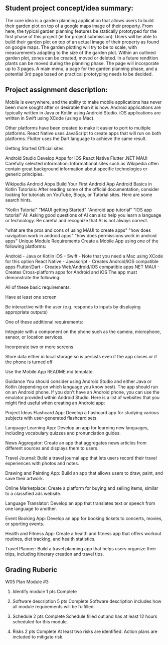 
## Student project concept/idea summary:

The core idea is a garden planning application that allows users to build their garden plot on top of a google maps image of their property.  From here, the typical garden planning features be statically prototyped for the first phase of this project (ie for project submission). Users will be able to build their garden plot on top of an actual image of their property as found on google maps.  The garden plotting will try to be to scale, with measurements adapting to the size of the garden plot.  Within an outlined garden plot, zones can be created, moved or deleted. In a future rendition plants can be moved during the planning phase.  The page will incorporate up to 3 pages.  A main menu, a page for the garden planning phase, and a potential 3rd page based on practical prototyping needs to be decided. 


## Project assignment description:

Mobile is everywhere, and the ability to make mobile applications has never been more sought after or desirable than it is now. Android applications are typically written in Java or Kotlin using Android Studio. iOS applications are written in Swift using XCode (using a Mac).

Other platforms have been created to make it easier to port to multiple platforms. React Native uses JavaScript to create apps that will run on both platforms. Flutter uses the Dart language to achieve the same result.

Getting Started
Official sites:

Android Studio
Develop Apps for iOS
React Native
Flutter
.NET MAUI
Carefully selected information: Informational sites such as Wikipedia often contain great background information about specific technologies or generic principles.

Wikipedia Android Apps
Build Your First Android App
Android Basics in Kotlin
Tutorials: After reading some of the official documentation, consider looking for tutorials on YouTube, Blogs, or Tutorial sites. Here are some search hints.

"Kotlin Tutorial"
"MAUI getting Started"
"Android app tutorial"
"IOS app tutorial"
AI: Asking good questions of AI can also help you learn a language or technology. Be careful and recognize that AI is not always correct.

"what are the pros and cons of using MAUI to create apps"
"how does navigation work in android apps"
"how does permissions work in android apps"
Unique Module Requirements
Create a Mobile App using one of the following platforms:

Android - Java or Kotlin
iOS - Swift - Note that you need a Mac using XCode for this option
React Native - Javascript - Creates Android/iOS compatible apps
Flutter/Dart - Creates Web/Android/iOS compatible apps
NET MAUI - Creates Cross-platform apps for Android and iOS
The app must demonstrate the following:

All of these basic requirements:

Have at least one screen

Be interactive with the user (e.g. responds to inputs by displaying appropriate outputs)

One of these additional requirements:

Integrate with a component on the phone such as the camera, microphone, sensor, or location services.

Incorporate two or more screens

Store data either in local storage so is persists even if the app closes or if the phone is turned off

Use the Mobile App README.md template.

Guidance
You should consider using Android Studio and either Java or Kotlin (depending on which language you know best). The app should run on an Android phone. If you don't have an Android phone, you can use the emulator provided within Android Studio. Here is a list of websites that you might find useful when creating an Android app:

Project Ideas
Flashcard App: Develop a flashcard app for studying various subjects with user-generated flashcard sets.

Language Learning App: Develop an app for learning new languages, including vocabulary quizzes and pronunciation guides.

News Aggregator: Create an app that aggregates news articles from different sources and displays them to users.

Travel Journal: Build a travel journal app that lets users record their travel experiences with photos and notes.

Drawing and Painting App: Build an app that allows users to draw, paint, and save their artwork.

Online Marketplace: Create a platform for buying and selling items, similar to a classified ads website.

Language Translator: Develop an app that translates text or speech from one language to another.

Event Booking App: Develop an app for booking tickets to concerts, movies, or sporting events.

Health and Fitness App: Create a health and fitness app that offers workout routines, diet tracking, and health statistics.

Travel Planner: Build a travel planning app that helps users organize their trips, including itinerary creation and travel tips.


## Grading Ruberic


W05 Plan Module #3
1. Identify module
1 pts
Complete

2. Software description
5 pts
Complete
Software description includes how all module requirements will be fulfilled.

3. Schedule
2 pts
Complete
Schedule filled out and has at least 12 hours scheduled for this module.

4. Risks
2 pts
Complete
At least two risks are identified. Action plans are included to mitigate risk.


